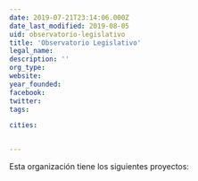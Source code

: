 ```yaml
---
date: 2019-07-21T23:14:06.000Z
date_last_modified: 2019-08-05
uid: observatorio-legislativo
title: 'Observatorio Legislativo'
legal_name: 
description: ''
org_type: 
website: 
year_founded: 
facebook: 
twitter: 
tags:

cities: 


---
```


Esta organización tiene los siguientes proyectos:



